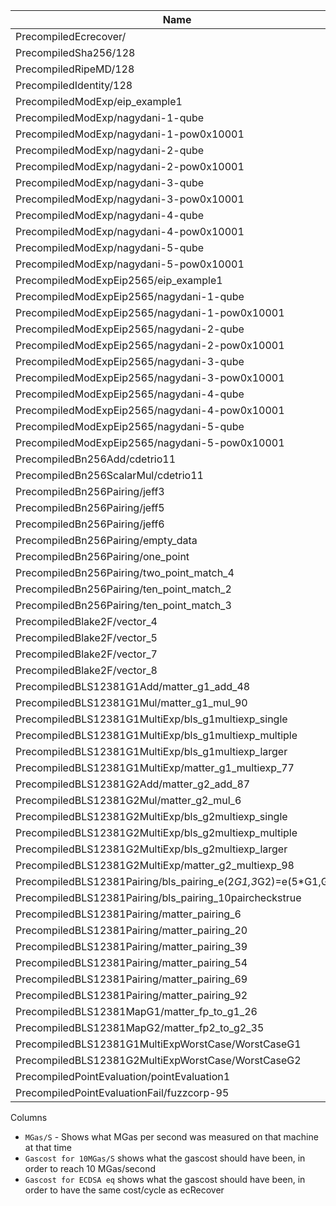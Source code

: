 | Name | Gascost | Time (ns) | MGas/S | Gascost for 10MGas/S | Gascost for ECDSA eq |
| ----- | ----- | ----- | ----- | ----- | ----- |
| PrecompiledEcrecover/ | 3000.0 |       47452.00 | 63.22178201129562 | 474.52000000000004 | 3000.0000000000005 |
| PrecompiledSha256/128 | 108.0 |         440.60 | 245.1202905129369 | 4.406000000000001 | 27.855517154176855 |
| PrecompiledRipeMD/128 | 1080.0 |         960.10 | 1124.8828247057597 | 9.601 | 60.69923290904494 |
| PrecompiledIdentity/128 | 27.0 |          43.56 | 619.8347107438016 | 0.4356000000000001 | 2.753940824412038 |
| PrecompiledModExp/eip_example1 | 13056.0 |       23645.00 | 552.1674772679213 | 236.45000000000002 | 1494.879035657085 |
| PrecompiledModExp/nagydani-1-qube | 204.0 |        1874.00 | 108.85805763073638 | 18.740000000000002 | 118.477619489168 |
| PrecompiledModExp/nagydani-1-pow0x10001 | 3276.0 |        8539.00 | 383.6514814381075 | 85.39 | 539.8507965944534 |
| PrecompiledModExp/nagydani-2-qube | 665.0 |        3490.00 | 190.54441260744986 | 34.9 | 220.64401921942172 |
| PrecompiledModExp/nagydani-2-pow0x10001 | 10649.0 |       18468.00 | 576.6190166774962 | 184.68 | 1167.5798701846077 |
| PrecompiledModExp/nagydani-3-qube | 1894.0 |        7210.00 | 262.69070735090156 | 72.10000000000001 | 455.8290483014415 |
| PrecompiledModExp/nagydani-3-pow0x10001 | 30310.0 |       43183.00 | 701.8965796725564 | 431.83000000000004 | 2730.106212593779 |
| PrecompiledModExp/nagydani-4-qube | 5580.0 |       27952.00 | 199.62793360045794 | 279.52000000000004 | 1767.1752507797355 |
| PrecompiledModExp/nagydani-4-pow0x10001 | 89292.0 |      124375.00 | 717.9256281407035 | 1243.75 | 7863.209137654893 |
| PrecompiledModExp/nagydani-5-qube | 17868.0 |       58324.00 | 306.35758864275425 | 583.24 | 3687.3472140268063 |
| PrecompiledModExp/nagydani-5-pow0x10001 | 285900.0 |      401166.00 | 712.6725594890893 | 4011.66 | 25362.42940234342 |
| PrecompiledModExpEip2565/eip_example1 | 1360.0 |       25339.00 | 53.67220490153518 | 253.39000000000001 | 1601.97673438422 |
| PrecompiledModExpEip2565/nagydani-1-qube | 200.0 |        2562.00 | 78.064012490242 | 25.62 | 161.9742055129394 |
| PrecompiledModExpEip2565/nagydani-1-pow0x10001 | 341.0 |        8675.00 | 39.308357348703176 | 86.75000000000001 | 548.4489589479896 |
| PrecompiledModExpEip2565/nagydani-2-qube | 200.0 |        3304.00 | 60.53268765133172 | 33.04 | 208.88476776532073 |
| PrecompiledModExpEip2565/nagydani-2-pow0x10001 | 1365.0 |       19739.00 | 69.15243933329957 | 197.39000000000001 | 1247.9347551209644 |
| PrecompiledModExpEip2565/nagydani-3-qube | 341.0 |        7004.00 | 48.68646487721303 | 70.04 | 442.8053612071146 |
| PrecompiledModExpEip2565/nagydani-3-pow0x10001 | 5461.0 |       50523.00 | 108.08938503255942 | 505.23 | 3194.154092556689 |
| PrecompiledModExpEip2565/nagydani-4-qube | 1365.0 |       20274.00 | 67.32761171944362 | 202.74000000000004 | 1281.7584084970076 |
| PrecompiledModExpEip2565/nagydani-4-pow0x10001 | 21845.0 |      121615.00 | 179.62422398552812 | 1216.15 | 7688.717019303718 |
| PrecompiledModExpEip2565/nagydani-5-qube | 5461.0 |       57860.00 | 94.3829934324231 | 578.6 | 3658.012307173565 |
| PrecompiledModExpEip2565/nagydani-5-pow0x10001 | 87381.0 |      449322.00 | 194.4730059957002 | 4493.22 | 28406.937536879374 |
| PrecompiledBn256Add/cdetrio11 | 150.0 |       10209.00 | 14.692918013517485 | 102.09 | 645.4311725533171 |
| PrecompiledBn256ScalarMul/cdetrio11 | 6000.0 |       91634.00 | 65.47787938974616 | 916.3400000000001 | 5793.264772823064 |
| PrecompiledBn256Pairing/jeff3 | 113000.0 |     2272152.00 | 49.73258831275373 | 22721.52 | 143649.49844052937 |
| PrecompiledBn256Pairing/jeff5 | 147000.0 |     3998924.00 | 36.75988840998229 | 39989.24 | 252819.10140773834 |
| PrecompiledBn256Pairing/jeff6 | 113000.0 |     2242177.00 | 50.397448551117954 | 22421.77 | 141754.4255247408 |
| PrecompiledBn256Pairing/empty_data | 45000.0 |      727741.00 | 61.835185869698144 | 7277.410000000001 | 46009.08286268229 |
| PrecompiledBn256Pairing/one_point | 79000.0 |     1499595.00 | 52.680890507103584 | 14995.95 | 94807.06819522886 |
| PrecompiledBn256Pairing/two_point_match_4 | 113000.0 |     2791596.00 | 40.4786365935472 | 27915.960000000003 | 176489.67377560484 |
| PrecompiledBn256Pairing/ten_point_match_2 | 385000.0 |     8368586.00 | 46.0053825102592 | 83685.86 | 529076.9198347805 |
| PrecompiledBn256Pairing/ten_point_match_3 | 113000.0 |     2234609.00 | 50.56813071101029 | 22346.090000000004 | 141275.9630784793 |
| PrecompiledBlake2F/vector_4 | 0.0 |          86.61 | 0.0 | 0.8661000000000001 | 5.4756385399983145 |
| PrecompiledBlake2F/vector_5 | 12.0 |         230.80 | 51.99306759098787 | 2.3080000000000003 | 14.591587288207032 |
| PrecompiledBlake2F/vector_7 | 1.0 |          94.71 | 10.558547143912998 | 0.9471 | 5.9877349742898085 |
| PrecompiledBlake2F/vector_8 | 8000000.0 |    65769477.00 | 121.63697150883532 | 657694.77 | 4158063.537890922 |
| PrecompiledBLS12381G1Add/matter_g1_add_48 | 600.0 |       11840.00 | 50.67567567567568 | 118.4 | 748.5458990137402 |
| PrecompiledBLS12381G1Mul/matter_g1_mul_90 | 12000.0 |      229184.00 | 52.35967606813739 | 2291.84 | 14489.420888476776 |
| PrecompiledBLS12381G1MultiExp/bls_g1multiexp_single | 14400.0 |       66203.00 | 217.51280153467363 | 662.03 | 4185.471634493804 |
| PrecompiledBLS12381G1MultiExp/bls_g1multiexp_multiple | 27504.0 |       82742.00 | 332.40675835730343 | 827.4200000000001 | 5231.096687178622 |
| PrecompiledBLS12381G1MultiExp/bls_g1multiexp_larger | 89400.0 |      985530.00 | 90.71261148823476 | 9855.300000000001 | 62306.962825592185 |
| PrecompiledBLS12381G1MultiExp/matter_g1_multiexp_77 | 64128.0 |     2099420.00 | 30.545579255222872 | 20994.200000000004 | 132729.07359015426 |
| PrecompiledBLS12381G2Add/matter_g2_add_87 | 4500.0 |       18871.00 | 238.46113083567377 | 188.71000000000004 | 1193.05824833516 |
| PrecompiledBLS12381G2Mul/matter_g2_mul_6 | 55000.0 |      688871.00 | 79.84078296226726 | 6888.710000000001 | 43551.65219590323 |
| PrecompiledBLS12381G2MultiExp/bls_g2multiexp_single | 66000.0 |      111755.00 | 590.5776027918214 | 1117.55 | 7065.350248672343 |
| PrecompiledBLS12381G2MultiExp/bls_g2multiexp_multiple | 126060.0 |      150930.00 | 835.2216259193004 | 1509.3000000000002 | 9542.06355896485 |
| PrecompiledBLS12381G2MultiExp/bls_g2multiexp_larger | 409750.0 |     2747029.00 | 149.16114828056058 | 27470.29 | 173672.06861670743 |
| PrecompiledBLS12381G2MultiExp/matter_g2_multiexp_98 | 293920.0 |     6139933.00 | 47.870229202826806 | 61399.33 | 388177.5056899604 |
| PrecompiledBLS12381Pairing/bls_pairing_e(2*G1,3*G2)=e(5*G1,G2) | 161000.0 |     3145642.00 | 51.18192089246011 | 31456.420000000002 | 198873.092809576 |
| PrecompiledBLS12381Pairing/bls_pairing_10paircheckstrue | 345000.0 |    12285653.00 | 28.08153542998488 | 122856.53 | 776720.8758324202 |
| PrecompiledBLS12381Pairing/matter_pairing_6 | 138000.0 |     2279378.00 | 60.54283229898683 | 22793.780000000002 | 144106.33903734302 |
| PrecompiledBLS12381Pairing/matter_pairing_20 | 161000.0 |     3674935.00 | 43.81029868555499 | 36749.350000000006 | 232335.9394756807 |
| PrecompiledBLS12381Pairing/matter_pairing_39 | 184000.0 |     5156013.00 | 35.68648876564121 | 51560.13 | 325972.3299334064 |
| PrecompiledBLS12381Pairing/matter_pairing_54 | 207000.0 |     5560546.00 | 37.2265601255704 | 55605.46000000001 | 351547.6270757819 |
| PrecompiledBLS12381Pairing/matter_pairing_69 | 230000.0 |     7940769.00 | 28.964449161032135 | 79407.69 | 502029.56672005396 |
| PrecompiledBLS12381Pairing/matter_pairing_92 | 299000.0 |     9785567.00 | 30.555204414828495 | 97855.67 | 618660.9837309282 |
| PrecompiledBLS12381MapG1/matter_fp_to_g1_26 | 5500.0 |      133227.00 | 41.28292313119713 | 1332.27 | 8422.848352018882 |
| PrecompiledBLS12381MapG2/matter_fp2_to_g2_35 | 110000.0 |     1839829.00 | 59.78816509577792 | 18398.29 | 116317.26797606001 |
| PrecompiledBLS12381G1MultiExpWorstCase/WorstCaseG1 | 9997344.0 |   261492760.00 | 38.231819496646864 | 2614927.6 | 16532038.270252043 |
| PrecompiledBLS12381G2MultiExpWorstCase/WorstCaseG2 | 9962370.0 |   175005388.00 | 56.92607589887461 | 1750053.8800000001 | 11064152.490938213 |
| PrecompiledPointEvaluation/pointEvaluation1 | 50000.0 |     1064815.00 | 46.956513572780246 | 10648.15 | 67319.50181235775 |
| PrecompiledPointEvaluationFail/fuzzcorp-95 | 50000.0 |     1681335.00 | 29.73827345531973 | 16813.350000000002 | 106296.99485796173 |

Columns

* `MGas/S` - Shows what MGas per second was measured on that machine at that time
* `Gascost for 10MGas/S` shows what the gascost should have been, in order to reach 10 MGas/second
* `Gascost for ECDSA eq` shows what the gascost should have been, in order to have the same cost/cycle as ecRecover
    
